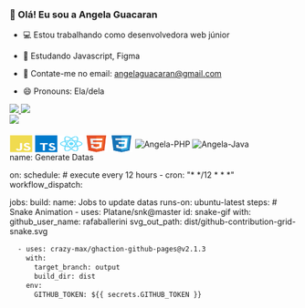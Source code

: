 ### 👋 Olá! Eu sou a Angela Guacaran

- 💻 Estou trabalhando como desenvolvedora web júnior
- 🌱 Estudando Javascript, Figma
- 📧 Contate-me no email: angelaguacaran@gmail.com

- 😄 Pronouns: Ela/dela 

<div alinear="center">
  <a href="https://github.com/Angelag-39">
  <img height="180em" src="https://github-readme-stats.vercel.app/api?username=Angelag-39&show_icons=true&theme=dracula&include_all_commits=true&count_private=true"/>
  <img height="180em" src="https://github-readme-stats.vercel.app/api/top-langs/?username=Angelag-39&layout=compact&langs_count=7&theme=dracula"/> 
</div>


  <div>
      <a href="https://www.linkedin.com/in/angela-daniela-guacaran-regalado-17805a1b8" target="_blank"><img src="https://img.shields.io/badge/-LinkedIn-%230077B5?style=for-the-badge&logo=linkedin&logoColor=white" target="_blank"></a> 
  </div>

</div>
 
 <div style="display:inline_block"><br>
 <img align="center" alt="Angela-Js" height="30" width="40" src="https://raw.githubusercontent.com/devicons/devicon/master/icons/javascript/javascript-plain.svg">
  <img align="center" alt="Angela-Ts" height="30" width="40" src="https://raw.githubusercontent.com/devicons/devicon/master/icons/typescript/typescript-plain.svg">
  <img align="center" alt="Angela-React" height="30" width="40" src="https://raw.githubusercontent.com/devicons/devicon/master/icons/react/react-original.svg">
    <img align="center" alt="Angela-HTML" height="30" width="40" src="https://raw.githubusercontent.com/devicons/devicon/master/icons/html5/html5-original.svg">
  <img align="center" alt="Angela-CSS" height="30" width="40" src="https://raw.githubusercontent.com/devicons/devicon/master/icons/css3/css3-original.svg">
  <img align="center" alt="Angela-PHP" height="30" width="40" src="https://user-images.githubusercontent.com/102700392/217883735-38edf370-bed5-4e1b-8cd9-c3b673fa7b6b.png">
 <img align="center" alt="Angela-Java" heigth="30" width="40" src="https://cdn-icons-png.flaticon.com/512/5968/5968282.png">
 </div>
name: Generate Datas

on:
  schedule: # execute every 12 hours
    - cron: "* */12 * * *"
  workflow_dispatch:

jobs:
  build:
    name: Jobs to update datas
    runs-on: ubuntu-latest
    steps:
      # Snake Animation
      - uses: Platane/snk@master
        id: snake-gif
        with:
          github_user_name: rafaballerini
          svg_out_path: dist/github-contribution-grid-snake.svg

      - uses: crazy-max/ghaction-github-pages@v2.1.3
        with:
          target_branch: output
          build_dir: dist
        env:
          GITHUB_TOKEN: ${{ secrets.GITHUB_TOKEN }}
